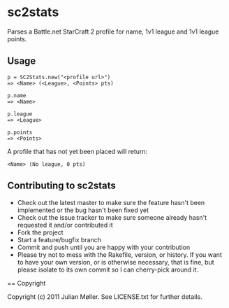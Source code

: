 # sc2stats

Parses a Battle.net StarCraft 2 profile for name, 1v1 league and 1v1 league points.

## Usage

    p = SC2Stats.new("<profile url>")
    => <Name> (<League>, <Points> pts)

    p.name
    => <Name>

    p.league
    => <League>

    p.points
    => <Points>

A profile that has not yet been placed will return:

    <Name> (No league, 0 pts)

## Contributing to sc2stats
 
* Check out the latest master to make sure the feature hasn't been implemented or the bug hasn't been fixed yet
* Check out the issue tracker to make sure someone already hasn't requested it and/or contributed it
* Fork the project
* Start a feature/bugfix branch
* Commit and push until you are happy with your contribution
* Please try not to mess with the Rakefile, version, or history. If you want to have your own version, or is otherwise necessary, that is fine, but please isolate to its own commit so I can cherry-pick around it.

== Copyright

Copyright (c) 2011 Julian Møller. See LICENSE.txt for
further details.

